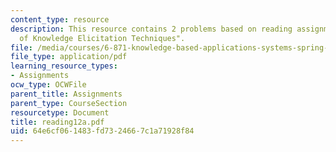 ```yaml
---
content_type: resource
description: This resource contains 2 problems based on reading assignments "Varieties
  of Knowledge Elicitation Techniques".
file: /media/courses/6-871-knowledge-based-applications-systems-spring-2005/64e6cf061483fd7324667c1a71928f84_reading12a.pdf
file_type: application/pdf
learning_resource_types:
- Assignments
ocw_type: OCWFile
parent_title: Assignments
parent_type: CourseSection
resourcetype: Document
title: reading12a.pdf
uid: 64e6cf06-1483-fd73-2466-7c1a71928f84
---
```

